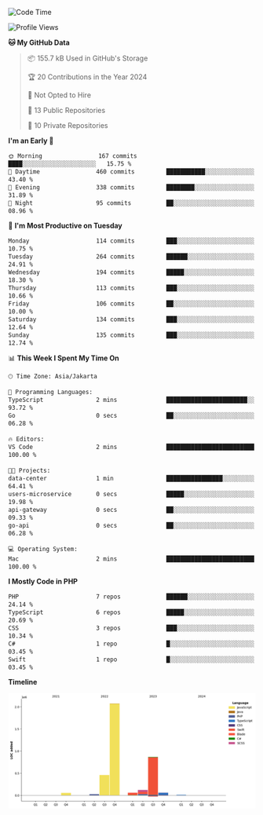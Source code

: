 <!--START_SECTION:waka-->
![Code Time](http://img.shields.io/badge/Code%20Time-408%20hrs%2019%20mins-blue)

![Profile Views](http://img.shields.io/badge/Profile%20Views-0-blue)

**🐱 My GitHub Data** 

> 📦 155.7 kB Used in GitHub's Storage 
 > 
> 🏆 20 Contributions in the Year 2024
 > 
> 🚫 Not Opted to Hire
 > 
> 📜 13 Public Repositories 
 > 
> 🔑 10 Private Repositories 
 > 
**I'm an Early 🐤** 

```text
🌞 Morning                167 commits         ████░░░░░░░░░░░░░░░░░░░░░   15.75 % 
🌆 Daytime                460 commits         ███████████░░░░░░░░░░░░░░   43.40 % 
🌃 Evening                338 commits         ████████░░░░░░░░░░░░░░░░░   31.89 % 
🌙 Night                  95 commits          ██░░░░░░░░░░░░░░░░░░░░░░░   08.96 % 
```
📅 **I'm Most Productive on Tuesday** 

```text
Monday                   114 commits         ███░░░░░░░░░░░░░░░░░░░░░░   10.75 % 
Tuesday                  264 commits         ██████░░░░░░░░░░░░░░░░░░░   24.91 % 
Wednesday                194 commits         █████░░░░░░░░░░░░░░░░░░░░   18.30 % 
Thursday                 113 commits         ███░░░░░░░░░░░░░░░░░░░░░░   10.66 % 
Friday                   106 commits         ██░░░░░░░░░░░░░░░░░░░░░░░   10.00 % 
Saturday                 134 commits         ███░░░░░░░░░░░░░░░░░░░░░░   12.64 % 
Sunday                   135 commits         ███░░░░░░░░░░░░░░░░░░░░░░   12.74 % 
```


📊 **This Week I Spent My Time On** 

```text
🕑︎ Time Zone: Asia/Jakarta

💬 Programming Languages: 
TypeScript               2 mins              ███████████████████████░░   93.72 % 
Go                       0 secs              ██░░░░░░░░░░░░░░░░░░░░░░░   06.28 % 

🔥 Editors: 
VS Code                  2 mins              █████████████████████████   100.00 % 

🐱‍💻 Projects: 
data-center              1 min               ████████████████░░░░░░░░░   64.41 % 
users-microservice       0 secs              █████░░░░░░░░░░░░░░░░░░░░   19.98 % 
api-gateway              0 secs              ██░░░░░░░░░░░░░░░░░░░░░░░   09.33 % 
go-api                   0 secs              ██░░░░░░░░░░░░░░░░░░░░░░░   06.28 % 

💻 Operating System: 
Mac                      2 mins              █████████████████████████   100.00 % 
```

**I Mostly Code in PHP** 

```text
PHP                      7 repos             ██████░░░░░░░░░░░░░░░░░░░   24.14 % 
TypeScript               6 repos             █████░░░░░░░░░░░░░░░░░░░░   20.69 % 
CSS                      3 repos             ███░░░░░░░░░░░░░░░░░░░░░░   10.34 % 
C#                       1 repo              █░░░░░░░░░░░░░░░░░░░░░░░░   03.45 % 
Swift                    1 repo              █░░░░░░░░░░░░░░░░░░░░░░░░   03.45 % 
```



**Timeline**

![Lines of Code chart](https://raw.githubusercontent.com/brstreet2/brstreet2/main/assets/bar_graph.png)


<!--END_SECTION:waka-->
